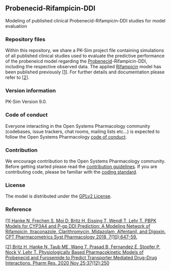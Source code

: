 ## Probenecid-Rifampicin-DDI
Modeling of published clinical Probenecid-Rifampicin-DDI studies for model evaluation
 
### Repository files
Within this repository, we share a PK-Sim project file containing simulations of all published clinical studies used to evaluate the predictive performance of the probeneicd model regarding the [Probenecid](https://github.com/Open-Systems-Pharmacology/Probenecid-Model)-Rifampicin-DDI, including the respective observed data. The applied [Rifampicin](https://github.com/Open-Systems-Pharmacology/Rifampicin-Model) model has been published previously [[1](#reference)]. For further details and documentation please refer to [[2](#reference)].
 
### Version information
PK-Sim Version 9.0.

### Code of conduct

Everyone interacting in the Open Systems Pharmacology community (codebases, issue trackers, chat rooms, mailing lists etc...) is expected to follow the Open Systems Pharmacology [code of conduct]( https://github.com/Open-Systems-Pharmacology/Suite/blob/master/CODE_OF_CONDUCT.md#contributor-covenant-code-of-conduct).

### Contribution

We encourage contribution to the Open Systems Pharmacology community. Before getting started please read the [contribution guidelines]( https://github.com/Open-Systems-Pharmacology/Suite/blob/master/CONTRIBUTING.md#ways-to-contribute). If you are contributing code, please be familiar with the [coding standard]( https://github.com/Open-Systems-Pharmacology/Suite/blob/master/CODING_STANDARDS.md#visual-studio-settings).
 
### License
The model is distributed under the [GPLv2 License]( https://github.com/Open-Systems-Pharmacology/Suite/blob/develop/LICENSE).
 
### Reference
[[1] Hanke N, Frechen S, Moj D, Britz H, Eissing T, Wendl T, Lehr T. 
PBPK Models for CYP3A4 and P‐gp DDI Prediction: A Modeling Network of Rifampicin, Itraconazole, Clarithromycin, Midazolam, Alfentanil, and Digoxin. CPT Pharmacometrics Syst Pharmacology 2018, 7(10):647-59.](https://ascpt.onlinelibrary.wiley.com/doi/full/10.1002/psp4.12343)

[[2] Britz H, Hanke N, Taub ME, Wang T, Prasad B, Fernandez É, Stopfer P, Nock V, Lehr T. 
Physiologically Based Pharmacokinetic Models of Probenecid and Furosemide to Predict Transporter Mediated Drug-Drug Interactions. Pharm Res. 2020 Nov 25;37(12):250](https://doi.org/10.1007/s11095-020-02964-z) 
